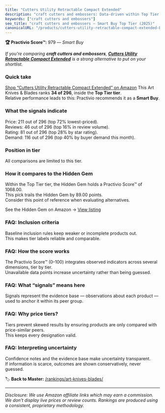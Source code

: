 ```yaml
---
title: "Cutters Utility Retractable Compact Extended"
description: "craft cutters and embossers: Data-driven within Top Tier ranking using the Practivio Score™. Positioned by quality, value, demand, findability, momentum."
keywords: ["craft cutters and embossers"]
seo_title: "craft cutters and embossers — Smart Buy Top Tier (2025)"
canonicalURL: "/products/cutters-utility-retractable-compact-extended-B08L7QP1W3/"
---
```


**🏆 Practivio Score™:** 979 — _Smart Buy_


*If you're comparing **craft cutters and embossers**, **[Cutters Utility Retractable Compact Extended](https://www.amazon.com/dp/B08L7QP1W3?tag=practivio-20)** is a strong alternative to put on your shortlist.*
### Quick take
[Shop “Cutters Utility Retractable Compact Extended” on Amazon](https://www.amazon.com/dp/B08L7QP1W3?tag=practivio-20)
This Art Knives & Blades ranks **34 of 296**, inside the **Top Tier tier**.  
Relative performance leads to this: Practivio recommends it as a **Smart Buy**.

### What the signals indicate
Price: 211 out of 296 (top 72% lowest-priced).  
Reviews: 46 out of 296 (top 16% in review volume).  
Rating: 81 out of 296 (top 28% by star rating).  
Demand: 116 out of 296 (top 40% by buyer demand this month).

### Position in tier
All comparisons are limited to this tier.

### How it compares to the Hidden Gem
Within the Top Tier tier, the Hidden Gem holds a Practivio Score™ of 1068.00.  
This pick trails the Hidden Gem by 89.00 points.  
Consider this point of reference when evaluating alternatives.  

See the Hidden Gem on Amazon → [View listing](https://www.amazon.com/dp/B016ISHAC8?tag=practivio-20)

### FAQ: Inclusion criteria
Baseline inclusion rules keep weaker or incomplete products out.  
This makes tier labels reliable and comparable.

### FAQ: How the score works
The Practivio Score™ (0–100) integrates observed indicators across several dimensions, tier by tier.  
Unavailable data points increase uncertainty rather than being guessed.

### FAQ: What “signals” means here
Signals represent the evidence base — observations about each product — used to anchor it within its peer group.

### FAQ: Why price tiers?
Tiers prevent skewed results by ensuring products are only compared with price-similar peers.  
This keeps every designation valid.

### FAQ: Interpreting uncertainty
Confidence notes and the evidence base make uncertainty transparent.  
If information is scarce, outcomes are shown conservatively, never guessed.


🏷️ **Back to Master:** [/rankings/art-knives-blades/](/rankings/art-knives-blades/)

---
_Disclosure: We use Amazon affiliate links which may earn a commission. We don’t display live prices or review counts. Rankings are produced using a consistent, proprietary methodology._
